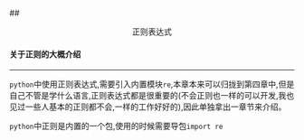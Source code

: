 ##<center>正则表达式</center>

#### 关于正则的大概介绍
---

`python`中使用正则表达式,需要引入内置模块`re`,本章本来可以归拢到第四章中,但是自己不管是学什么语言,正则表达式都是很重要的(不会正则也一样的可以开发,我也见过一些人基本的正则都不会,一样的工作好好的),因此单独拿出一章节来介绍。


`python`中正则是内置的一个包,使用的时候需要导包`import re`